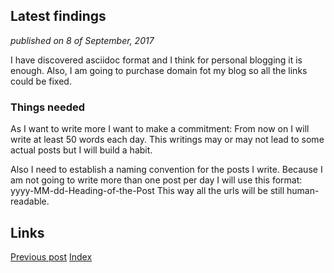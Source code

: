 ## Latest findings
_published on 8 of September, 2017_

I have discovered asciidoc format and I think for personal blogging it is enough.
Also, I am going to purchase domain fot my blog so all the links could be fixed.

### Things needed
As I want to write more I want to make a commitment:
From now on I will write at least 50 words each day.
This writings may or may not lead to some actual posts
but I will build a habit.

Also I need to establish a naming convention for the 
posts I write.
Because I am not going to write more than one post
per day I will use this format:
yyyy-MM-dd-Heading-of-the-Post
This way all the urls will be still human-readable.

## Links
[Previous post](http://constpetrov.github.io/blog5)
[Index](http://constpetrov.github.io/index)
